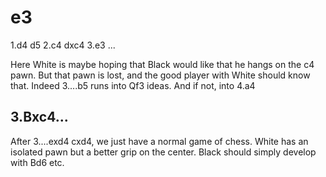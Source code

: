 # e3

1.d4 d5
2.c4 dxc4
3.e3 ...

Here White is maybe hoping that Black would like that he hangs on the c4 pawn. But that pawn is lost, and the good player with White should know that. Indeed 3....b5 runs into Qf3 ideas. And if not, into 4.a4 

## 3.Bxc4...
After 3....exd4 cxd4, we just have a normal game of chess. White has an isolated pawn but a better grip on the center. Black should simply develop with Bd6 etc.